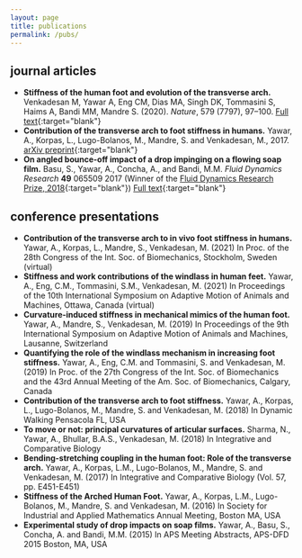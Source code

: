 ```yaml
---
layout: page
title: publications
permalink: /pubs/
---
```


## journal articles
+ **Stiffness of the human foot and evolution of the transverse arch.** Venkadesan M, Yawar A, Eng CM, Dias MA, Singh DK, Tommasini S, Haims A, Bandi MM, Mandre S. (2020).  *Nature*, 579 (7797), 97–100. [Full text](https://rdcu.be/b2dCo){:target="blank"}
+ **Contribution of the transverse arch to foot stiffness in humans.** Yawar, A., Korpas, L., Lugo-Bolanos, M., Mandre, S. and Venkadesan, M., 2017. [arXiv preprint](https://arxiv.org/pdf/1706.04610.pdf){:target="blank"}
+ **On angled bounce-off impact of a drop impinging on a flowing soap film.** Basu, S., Yawar, A., Concha, A., and Bandi, M.M. *Fluid Dynamics Research* **49** 065509 2017 (Winner of the [Fluid Dynamics Research Prize, 2018](https://iopscience.iop.org/journal/1873-7005/page/Awards){:target="blank"}) [Full text](../assets/basu2017.pdf){:target="blank"}

## conference presentations
+ **Contribution of the transverse arch to in vivo foot stiffness in humans.** Yawar, A., Korpas, L., Mandre, S., Venkadesan, M. (2021) In Proc. of the 28th Congress of the Int. Soc. of Biomechanics, Stockholm, Sweden (virtual)
+ **Stiffness and work contributions of the windlass in human feet.** Yawar, A., Eng, C.M., Tommasini, S.M., Venkadesan, M. (2021) In Proceedings of the 10th International Symposium on Adaptive Motion of Animals and Machines, Ottawa, Canada (virtual)
+ **Curvature-induced stiffness in mechanical mimics of the human foot.** Yawar, A., Mandre, S., Venkadesan, M. (2019) In Proceedings of the 9th International Symposium on Adaptive Motion of Animals and Machines, Lausanne, Switzerland
+ **Quantifying the role of the windlass mechanism in increasing foot stiffness.** Yawar, A., Eng, C.M. and Tommasini, S. and Venkadesan, M. (2019) In Proc. of the 27th Congress of the Int. Soc. of Biomechanics and the 43rd Annual Meeting of the Am. Soc. of Biomechanics, Calgary, Canada
+ **Contribution of the transverse arch to foot stiffness.** Yawar, A., Korpas, L., Lugo-Bolanos, M., Mandre, S. and Venkadesan, M. (2018) In Dynamic Walking Pensacola FL, USA
+ **To move or not: principal curvatures of articular surfaces.** Sharma, N., Yawar, A., Bhullar, B.A.S., Venkadesan, M. (2018) In Integrative and Comparative Biology
+ **Bending-stretching coupling in the human foot: Role of the transverse arch.** Yawar, A., Korpas, L.M., Lugo-Bolanos, M., Mandre, S. and Venkadesan, M. (2017)  In Integrative and Comparative Biology (Vol. 57, pp. E451-E451)
+ **Stiffness of the Arched Human Foot.** Yawar, A., Korpas, L.M., Lugo-Bolanos, M., Mandre, S. and Venkadesan, M. (2016) In Society for Industrial and Applied Mathematics Annual Meeting, Boston MA, USA
+ **Experimental study of drop impacts on soap films.** Yawar, A., Basu, S., Concha, A. and Bandi, M.M. (2015) In APS Meeting Abstracts, APS-DFD 2015 Boston, MA, USA
